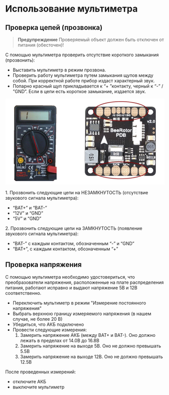 # Использование мультиметра

## Проверка цепей (прозвонка)

> **Предупреждение** Проверяемый объект должен быть отключен от питания (обесточен)!

С помощью мультиметра проверить отсутствие короткого замыкания (прозвонить):

* Выставить мультиметр в режим прозвона.
* Проверить работу мультиметра путем замыкания щупов между собой. При корректной работе прибор издаст  характерный звук.
* Попарно красный щуп прикладывается к “+ ”контакту, черный к “-” / ”GND”. Если в цепи есть короткое замыкание, издается звук.

![Режим прозвонки](../assets/startPDBtest.jpg)

1\. Прозвонить следующие цепи на НЕЗАМКНУТОСТЬ (отсутствие звукового сигнала мультиметра):

* “BAT+” и “BAT-”
* “12V” и “GND”
* “5V” и “GND”

2\. Прозвонить следующие цепи на ЗАМКНУТОСТЬ (появление звукового сигнала мультиметра):

* “BAT-” c каждым контактом, обозначенным “-” и “GND”
* “BAT+”, с каждым контактом, обозначенным “+”

## Проверка напряжения

С помощью мультиметра необходимо удостовериться, что преобразователи напряжения, расположенные на плате распределения питания, работают исправно и выдают напряжение 5В и 12В соответственно.

* Переключить мультиметр в режим "Измерение постоянного напряжения"
* Выбрать верхнюю границу измеряемого напряжения (в нашем случае, не более 20 В)
* Убедиться,  что АКБ подключено
* Провести следующие измерения:
   1. Замерить напряжение АКБ (между BAT+ и BAT-). Оно должно лежать в пределах от 14.0В до 16.8В
   2. Замерить напряжение на выходе 5В. Оно не должно превышать 5.5В
   3. Замерить напряжение на выходе 12В. Оно не должно превышать 12.5В

После проведенных измерений:

* отключите АКБ
* выключите мультиметр
